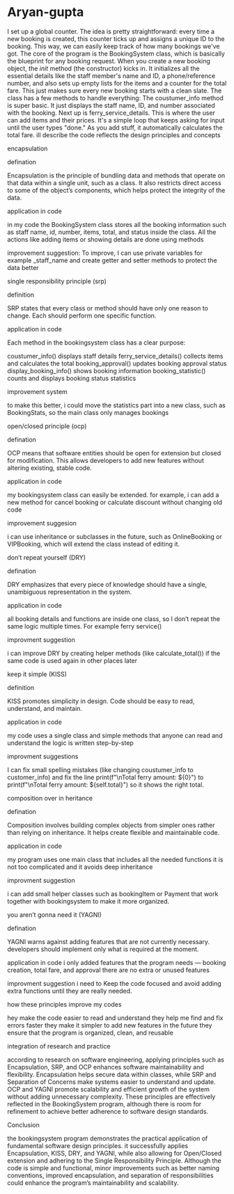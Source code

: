 # Aryan-gupta

 I set up a global counter. The idea is pretty straightforward: every time a new booking is created, this counter ticks up and assigns a unique ID to the booking. This way, we can easily keep track of how many bookings we've got.
​The core of the program is the BookingSystem class, which is basically the blueprint for any booking request. When you create a new booking object, the _init_ method (the constructor) kicks in. It initializes all the essential details like the staff member's name and ID, a phone/reference number, and also sets up empty lists for the items and a counter for the total fare. This just makes sure every new booking starts with a clean slate.
​The class has a few methods to handle everything:
​The coustumer_info method is super basic. It just displays the staff name, ID, and number associated with the booking.
​Next up is ferry_service_details. This is where the user can add items and their prices. It's a simple loop that keeps asking for input until the user types "done." As you add stuff, it automatically calculates the total fare.
ill describe the code reflects the design principles and concepts


encapsulation 

defination

Encapsulation is the principle of bundling data and methods that operate on that data within a single unit, such as a class. It also restricts direct access to some of the object’s components, which helps protect the integrity of the data.

application in code 

in my code the BookingSystem class stores all the booking information such as staff name, id, number, items, total, and status inside the class. All the actions like adding items or showing details are done using methods

improvement suggestion:
To improve, I can use private variables for example _staff_name and create getter and setter methods to protect the data better

single responsibility principle (srp)

definition

SRP states that every class or method should have only one reason to change. Each should perform one specific function.

application in code

Each method in the bookingsystem class has a clear purpose:

coustumer_info() displays staff details
ferry_service_details() collects items and calculates the total
booking_approval() updates booking approval status
display_booking_info() shows booking information
booking_statistic() counts and displays booking status statistics

improvement system 

to make this better, i could move the statistics part into a new class, such as BookingStats, so the main class only manages bookings

open/closed principle (ocp)

defination 

OCP means that software entities should be open for extension but closed for modification. This allows developers to add new features without altering existing, stable code.

application in code

my bookingsystem class can easily be extended. for example, i can add a new method for cancel booking or calculate discount without changing old code

improvement suggesion 

i can use inheritance or subclasses in the future, such as OnlineBooking or VIPBooking, which will extend the class instead of editing it.

don’t repeat yourself (DRY)

defination 

DRY emphasizes that every piece of knowledge should have a single, unambiguous representation in the system.

application in code 

all booking details and functions are inside one class, so I don’t repeat the same logic multiple times. For example ferry service()

improvment suggestion 

i can improve DRY by creating helper methods (like calculate_total()) if the same code is used again in other places later

keep it simple (KISS)

definition  

KISS promotes simplicity in design. Code should be easy to read, understand, and maintain.

application in code 

my code uses a single class and simple methods that anyone can read and understand the logic is written step-by-step

improvment suggestions 

I can fix small spelling mistakes (like changing coustumer_info to customer_info) and fix the line print(f"\nTotal ferry amount: ${0}") to print(f"\nTotal ferry amount: ${self.total}") so it shows the right total.

composition over in heritance 

defination 

Composition involves building complex objects from simpler ones rather than relying on inheritance. It helps create flexible and maintainable code.

application in code 

my program uses one main class that includes all the needed functions it is not too complicated and it avoids deep inheritance 

improvment suggestion

i can add small helper classes such as bookingItem or Payment that work together with bookingsystem to make it more organized.


you aren’t gonna need it (YAGNI)

defination 

YAGNI warns against adding features that are not currently necessary. developers should implement only what is required at the moment.

application in code
i only added features that the program needs — booking creation, total fare, and approval there are no extra or unused features

improvment suggestion 
i need to Keep the code focused and avoid adding extra functions until they are really needed.

how these principles improve my codes 

hey make the code easier to read and understand
they help me find and fix errors faster
they make it simpler to add new features in the future
they ensure that the program is organized, clean, and reusable

integration of research and practice

according to research on software engineering, applying principles such as Encapsulation, SRP, and OCP enhances software maintainability and flexibility. Encapsulation helps secure data within classes, while SRP and Separation of Concerns make systems easier to understand and update. OCP and YAGNI promote scalability and efficient growth of the system without adding unnecessary complexity. These principles are effectively reflected in the BookingSystem program, although there is room for refinement to achieve better adherence to software design standards.

Conclusion

the bookingsystem program demonstrates the practical application of fundamental software design principles. it successfully applies Encapsulation, KISS, DRY, and YAGNI, while also allowing for Open/Closed extension and adhering to the Single Responsibility Principle. Although the code is simple and functional, minor improvements such as better naming conventions, improved encapsulation, and separation of responsibilities could enhance the program’s maintainability and scalability.
